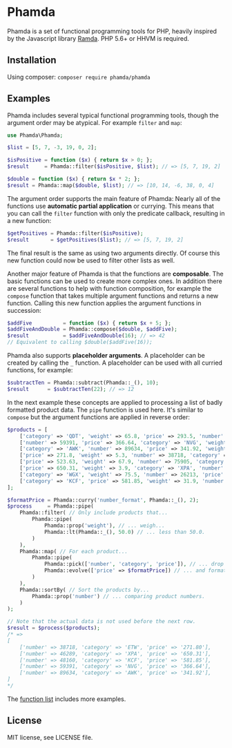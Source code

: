 # Phamda

Phamda is a set of functional programming tools for PHP, heavily inspired by the Javascript library
[Ramda](http://ramdajs.com/). PHP 5.6+ or HHVM is required.

## Installation

Using composer: `composer require phamda/phamda`

## Examples

Phamda includes several typical functional programming tools, though the argument order may be atypical. For
example `filter` and `map`:

```php
use Phamda\Phamda;

$list = [5, 7, -3, 19, 0, 2];

$isPositive = function ($x) { return $x > 0; };
$result     = Phamda::filter($isPositive, $list); // => [5, 7, 19, 2]

$double = function ($x) { return $x * 2; };
$result = Phamda::map($double, $list); // => [10, 14, -6, 38, 0, 4]
```

The argument order supports the main feature of Phamda: Nearly all of the functions use **automatic partial
application** or currying. This means that you can call the `filter` function with only the predicate
callback, resulting in a new function:

```php
$getPositives = Phamda::filter($isPositive);
$result       = $getPositives($list); // => [5, 7, 19, 2]
```

The final result is the same as using two arguments directly. Of course this new function could now be used
to filter other lists as well.

Another major feature of Phamda is that the functions are **composable**. The basic functions can be used to
create more complex ones. In addition there are several functions to help with function composition, for
example the `compose` function that takes multiple argument functions and returns a new function. Calling
this new function applies the argument functions in succession:

```php
$addFive          = function ($x) { return $x + 5; };
$addFiveAndDouble = Phamda::compose($double, $addFive);
$result           = $addFiveAndDouble(16); // => 42
// Equivalent to calling $double($addFive(16));
```

Phamda also supports **placeholder arguments**. A placeholder can be created by calling the `_` function.
A placeholder can be used with all curried functions, for example:

```php
$subtractTen = Phamda::subtract(Phamda::_(), 10);
$result      = $subtractTen(22); // => 12
```

In the next example these concepts are applied to processing a list of badly formatted product data.
The `pipe` function is used here. It's similar to `compose` but the argument functions are applied in
reverse order:

```php
$products = [
    ['category' => 'QDT', 'weight' => 65.8, 'price' => 293.5, 'number' => 15708],
    ['number' => 59391, 'price' => 366.64, 'category' => 'NVG', 'weight' => 15.5],
    ['category' => 'AWK', 'number' => 89634, 'price' => 341.92, 'weight' => 35],
    ['price' => 271.8, 'weight' => 5.3, 'number' => 38718, 'category' => 'ETW'],
    ['price' => 523.63, 'weight' => 67.9, 'number' => 75905, 'category' => 'YVM'],
    ['price' => 650.31, 'weight' => 3.9, 'category' => 'XPA', 'number' => 46289],
    ['category' => 'WGX', 'weight' => 75.5, 'number' => 26213, 'price' => 471.44],
    ['category' => 'KCF', 'price' => 581.85, 'weight' => 31.9, 'number' => 48160],
];

$formatPrice = Phamda::curry('number_format', Phamda::_(), 2);
$process     = Phamda::pipe(
    Phamda::filter( // Only include products that...
        Phamda::pipe(
            Phamda::prop('weight'), // ... weigh...
            Phamda::lt(Phamda::_(), 50.0) // ... less than 50.0.
        )
    ),
    Phamda::map( // For each product...
        Phamda::pipe(
            Phamda::pick(['number', 'category', 'price']), // ... drop the weight field and fix field order.
            Phamda::evolve(['price' => $formatPrice]) // ... and format the price.
        )
    ),
    Phamda::sortBy( // Sort the products by...
        Phamda::prop('number') // ... comparing product numbers.
    )
);

// Note that the actual data is not used before the next row.
$result = $process($products);
/* =>
[
    ['number' => 38718, 'category' => 'ETW', 'price' => '271.80'],
    ['number' => 46289, 'category' => 'XPA', 'price' => '650.31'],
    ['number' => 48160, 'category' => 'KCF', 'price' => '581.85'],
    ['number' => 59391, 'category' => 'NVG', 'price' => '366.64'],
    ['number' => 89634, 'category' => 'AWK', 'price' => '341.92'],
]
*/
```

The [function list](docs/functions.rst) includes more examples.

## License

MIT license, see LICENSE file.

